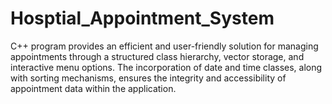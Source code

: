 # Hosptial_Appointment_System
C++ program provides an efficient and user-friendly solution for managing appointments through a structured class hierarchy, vector storage, and interactive menu options. The incorporation of date and time classes, along with sorting mechanisms, ensures the integrity and accessibility of appointment data within the application.
